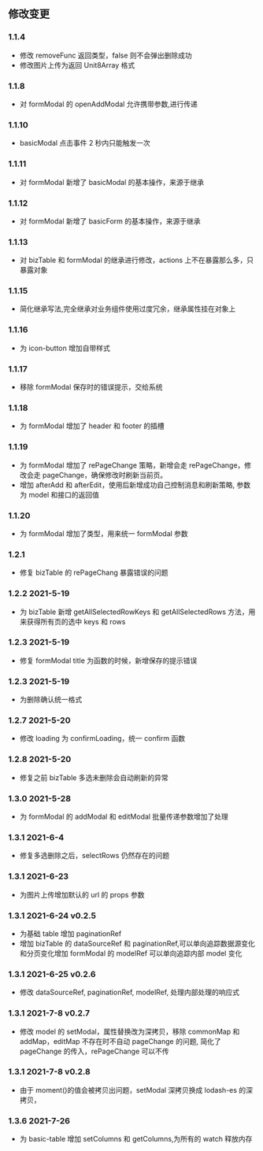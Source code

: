 ## 修改变更

### 1.1.4

- 修改 removeFunc 返回类型，false 则不会弹出删除成功
- 修改图片上传为返回 Unit8Array 格式

### 1.1.8

- 对 formModal 的 openAddModal 允许携带参数,进行传递

### 1.1.10

- basicModal 点击事件 2 秒内只能触发一次

### 1.1.11

- 对 formModal 新增了 basicModal 的基本操作，来源于继承

### 1.1.12

- 对 formModal 新增了 basicForm 的基本操作，来源于继承

### 1.1.13

- 对 bizTable 和 formModal 的继承进行修改，actions 上不在暴露那么多，只暴露对象

### 1.1.15

- 简化继承写法,完全继承对业务组件使用过度冗余，继承属性挂在对象上

### 1.1.16

- 为 icon-button 增加自带样式

### 1.1.17

- 移除 formModal 保存时的错误提示，交给系统

### 1.1.18

- 为 formModal 增加了 header 和 footer 的插槽

### 1.1.19

- 为 formModal 增加了 rePageChange 策略，新增会走 rePageChange，修改会走 pageChange，确保修改时刷新当前页。
- 增加 afterAdd 和 afterEdit，使用后新增成功自己控制消息和刷新策略, 参数为 model 和接口的返回值

### 1.1.20

- 为 formModal 增加了类型，用来统一 formModal 参数

### 1.2.1

- 修复 bizTable 的 rePageChang 暴露错误的问题

### 1.2.2 2021-5-19

- 为 bizTable 新增 getAllSelectedRowKeys 和 getAllSelectedRows 方法，用来获得所有页的选中 keys 和 rows

### 1.2.3 2021-5-19

- 修复 formModal title 为函数的时候，新增保存的提示错误

### 1.2.3 2021-5-19

- 为删除确认统一格式

### 1.2.7 2021-5-20

- 修改 loading 为 confirmLoading，统一 confirm 函数

### 1.2.8 2021-5-20

- 修复之前 bizTable 多选未删除会自动刷新的异常

### 1.3.0 2021-5-28

- 为 formModal 的 addModal 和 editModal 批量传递参数增加了处理

### 1.3.1 2021-6-4

- 修复多选删除之后，selectRows 仍然存在的问题

### 1.3.1 2021-6-23

- 为图片上传增加默认的 url 的 props 参数

### 1.3.1 2021-6-24 v0.2.5

- 为基础 table 增加 paginationRef
- 增加 bizTable 的 dataSourceRef 和 paginationRef,可以单向追踪数据源变化和分页变化增加 formModal 的 modelRef 可以单向追踪内部 model 变化

### 1.3.1 2021-6-25 v0.2.6

- 修改 dataSourceRef, paginationRef, modelRef, 处理内部处理的响应式

### 1.3.1 2021-7-8 v0.2.7

- 修改 model 的 setModal，属性替换改为深拷贝，移除 commonMap 和 addMap，editMap 不存在时不自动 pageChange 的问题, 简化了 pageChange 的传入，rePageChange 可以不传

### 1.3.1 2021-7-8 v0.2.8

- 由于 moment()的值会被拷贝出问题，setModal 深拷贝换成 lodash-es 的深拷贝，

### 1.3.6 2021-7-26

- 为 basic-table 增加 setColumns 和 getColumns,为所有的 watch 释放内存
